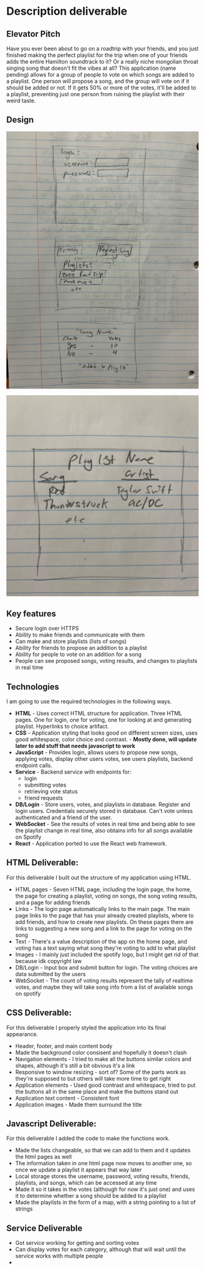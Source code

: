 # Description deliverable

## Elevator Pitch

Have you ever been about to go on a roadtrip with your friends, and you just finished making the perfect playlist for the trip when one of your friends adds the entire Hamilton soundtrack to it? Or a really niche mongolian throat singing song that doesn't fit the vibes at all? This application (name pending) allows for a group of people to vote on which songs are added to a playlist. One person will propose a song, and the group will vote on if it should be added or not. If it gets 50% or more of the votes, it'll be added to a playlist, preventing just one person from ruining the playlist with their weird taste.

## Design

![image](pagesIdea.jpeg)

![image](playlistFrame.jpeg)

## Key features

- Secure login over HTTPS
- Ability to make friends and communicate with them 
- Can make and store playlists (lists of songs)
- Ability for friends to propose an addition to a playlist
- Ability for people to vote on an addition for a song
- People can see proposed songs, voting results, and changes to playlists in real time

## Technologies

I am going to use the required technologies in the following ways.

- **HTML** - Uses correct HTML structure for application. Three HTML pages. One for login, one for voting, one for looking at and generating playlist. Hyperlinks to choice artifact.
- **CSS** - Application styling that looks good on different screen sizes, uses good whitespace, color choice and contrast. - **Mostly done, will update later to add stuff that needs javascript to work**
- **JavaScript** - Provides login, allows users to propose new songs, applying votes, display other users votes, see users playlists, backend endpoint calls.
- **Service** - Backend service with endpoints for:
  - login
  - submitting votes
  - retrieving vote status
  - friend requests
- **DB/Login** - Store users, votes, and playlists in database. Register and login users. Credentials securely stored in database. Can't vote unless authenticated and a friend of the user.
- **WebSocket** - See the results of votes in real time and being able to see the playlist change in real time, also obtains info for all songs available on Spotify
- **React** - Application ported to use the React web framework.

## HTML Deliverable:

For this deliverable I built out the structure of my application using HTML.

- HTML pages - Seven HTML page, including the login page, the home, the page for creating a playlist, voting on songs, the song voting results, and a page for adding friends
- Links - The login page automatically links to the main page. The main page links to the page that has your already created playlists, where to add friends, and how to create new playlists. On these pages there are links to suggesting a new song and a link to the page for voting on the song
- Text - There's a value description of the app on the home page, and voting has a text saying what song they're voting to add to what playlist
- Images - I mainly just included the spotify logo, but I might get rid of that because idk copyright law
- DB/Login - Input box and submit button for login. The voting choices are data submitted by the users
- WebSocket - The count of voting results represent the tally of realtime votes, and maybe they will take song info from a list of available songs on spotify

## CSS Deliverable:

For this deliverable I properly styled the application into its final appearance.

- Header, footer, and main content body
- Made the background color consisent and hopefully it doesn't clash
- Navigation elements - I tried to make all the buttons similar colors and shapes, although it's still a bit obvious it's a link
- Responsive to window resizing - sort of? Some of the parts work as they're supposed to but others will take more time to get right
- Application elements - Used good contrast and whitespace, tried to put the buttons all in the same place and make the buttons stand out
- Application text content - Consistent font
- Application images - Made them surround the title

## Javascript Deliverable:

For this deliverable I added the code to make the functions work.

- Made the lists changeable, so that we can add to them and it updates the html pages as well 
- The information taken in one html page now moves to another one, so once we update a playlist it appears that way later
- Local storage stores the username, password, voting results, friends, playlists, and songs, which can be accessed at any time
- Made it so it takes in the votes (although for now it's just one) and uses it to determine whether a song should be added to a playlist
- Made the playlists in the form of a map, with a string pointing to a list of strings

## Service Deliverable
- Got service working for getting and sorting votes
- Can display votes for each category, although that will wait until the service works with multiple people
- 
